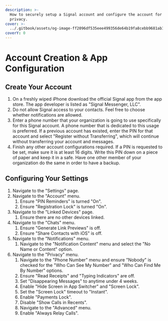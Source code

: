 ```yaml
---
description: >-
  How to securely setup a Signal account and configure the account for maximum
  privacy.
cover: >-
  ../.gitbook/assets/og-image-ff2096df535eee499356de64b19fa8cebb9681ab1e78cca7330e7f8b8d5ec6d5.png
coverY: 0
---
```


# Account Creation & App Configuration

## Create Your Account

1. On a freshly wiped iPhone download the official Signal app from the app store. The app developer is listed as "Signal Messenger, LLC".
2. Do not allow Signal access to your contacts. Feel free to choose whether notifications are allowed.
3. Enter a phone number that your organization is going to use specifically for this Signal account. A phone number that is dedicated to this usage is preferred. If a previous account has existed, enter the PIN for that account and select "Register without Transferring", which will continue without transferring your account and messages.
4. Finish any other account configurations required. If a PIN is requested to be set, make sure it is at least 16 digits. Write this PIN down on a piece of paper and keep it in a safe. Have one other member of your organization do the same in order to have a backup.

## Configuring Your Settings

1. Navigate to the "Settings" page.
2. Navigate to the "Account" menu.
   1. Ensure "PIN Reminders" is turned "On".
   2. Ensure "Registration Lock" is turned "On".
3. Navigate to the "Linked Devices" page.&#x20;
   1. Ensure there are no other devices linked.
4. Navigate to the "Chats" menu.
   1. Ensure "Generate Link Previews" is off.
   2. Ensure "Share Contacts with iOS" is off.
5. Navigate to the "Notifications" menu.
   1. Navigate to the "Notification Content" menu and select the "No Name or Content" option.
6. Navigate to the "Privacy" menu.
   1. Navigate to the "Phone Number" menu and ensure "Nobody" is checked for the "Who Can See My Number" and "Who Can Find Me By Number" options.
   2. Ensure "Read Receipts" and "Typing Indicators" are off.
   3. Set "Disappearing Messages" to anytime under 4 weeks.
   4. Enable "Hide Screen in App Switcher" and "Screen Lock".
   5. Set the "Screen Lock" timeout to "Instant".
   6. Enable "Payments Lock".
   7. Disable "Show Calls in Recents".
   8. Navigate to the "Advanced" menu.
   9. Enable "Always Relay Calls".

